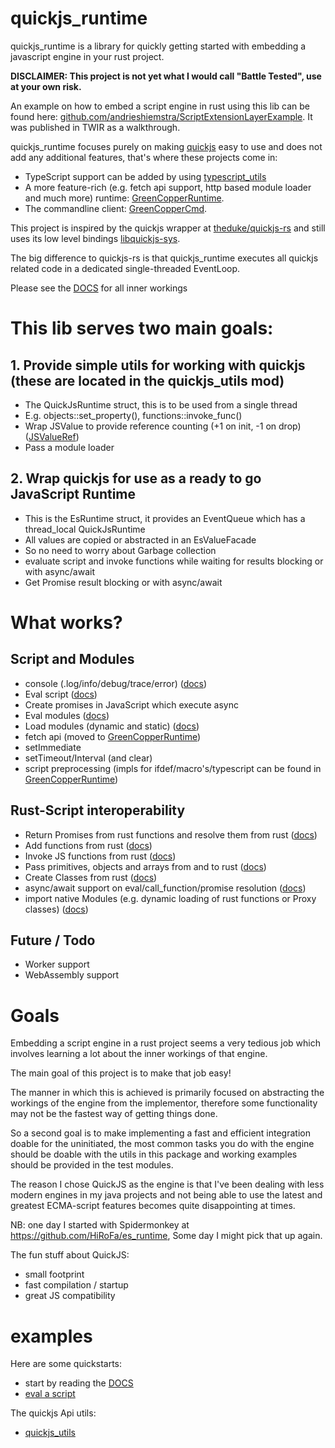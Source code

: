 # quickjs_runtime

quickjs_runtime is a library for quickly getting started with embedding a javascript engine in your rust project.

**DISCLAIMER: This project is not yet what I would call "Battle Tested", use at your own risk.**

An example on how to embed a script engine in rust using this lib can be found here: [github.com/andrieshiemstra/ScriptExtensionLayerExample](https://github.com/andrieshiemstra/ScriptExtensionLayerExample). It was published in TWIR as a walkthrough. 

quickjs_runtime focuses purely on making [quickjs](https://bellard.org/quickjs/) easy to use and does not add any additional features, that's where these projects come in:
* TypeScript support can be added by using [typescript_utils](https://github.com/HiRoFa/typescript_utils)
* A more feature-rich (e.g. fetch api support, http based module loader and much more) runtime: [GreenCopperRuntime](https://github.com/HiRoFa/GreenCopperRuntime).
* The commandline client: [GreenCopperCmd](https://github.com/HiRoFa/GreenCopperCmd).

This project is inspired by the quickjs wrapper at [theduke/quickjs-rs](https://github.com/theduke/quickjs-rs) and still uses its low level bindings [libquickjs-sys](https://crates.io/crates/libquickjs-sys).

The big difference to quickjs-rs is that quickjs_runtime executes all quickjs related code in a dedicated single-threaded EventLoop.

Please see the [DOCS](https://hirofa.github.io/quickjs_es_runtime/quickjs_runtime/index.html) for all inner workings

# This lib serves two main goals:

## 1. Provide simple utils for working with quickjs (these are located in the quickjs_utils mod)
* The QuickJsRuntime struct, this is to be used from a single thread 
* E.g. objects::set_property(), functions::invoke_func()
* Wrap JSValue to provide reference counting (+1 on init, -1 on drop) ([JSValueRef](https://hirofa.github.io/quickjs_es_runtime/quickjs_runtime/valueref/struct.JSValueRef.html))
* Pass a module loader

## 2. Wrap quickjs for use as a ready to go JavaScript Runtime
* This is the EsRuntime struct, it provides an EventQueue which has a thread_local QuickJsRuntime
* All values are copied or abstracted in an EsValueFacade
* So no need to worry about Garbage collection
* evaluate script and invoke functions while waiting for results blocking or with async/await  
* Get Promise result blocking or with async/await

# What works?

## Script and Modules

* console (.log/info/debug/trace/error) ([docs](https://hirofa.github.io/quickjs_es_runtime/quickjs_runtime/features/console/index.html))
* Eval script ([docs](https://hirofa.github.io/quickjs_es_runtime/hirofa_utils/js_utils/adapters/trait.JsRealmAdapter.html#tymethod.js_eval))
* Create promises in JavaScript which execute async
* Eval modules ([docs](https://hirofa.github.io/quickjs_es_runtime/hirofa_utils/js_utils/adapters/trait.JsRealmAdapter.html#tymethod.js_eval_module))
* Load modules (dynamic and static) ([docs](https://hirofa.github.io/quickjs_es_runtime/hirofa_utils/js_utils/facades/trait.JsRuntimeBuilder.html#tymethod.js_script_module_loader))
* fetch api (moved to [GreenCopperRuntime](https://github.com/HiRoFa/GreenCopperRuntime))
* setImmediate
* setTimeout/Interval (and clear)
* script preprocessing (impls for ifdef/macro's/typescript can be found in [GreenCopperRuntime](https://github.com/HiRoFa/GreenCopperRuntime))

## Rust-Script interoperability

* Return Promises from rust functions and resolve them from rust ([docs](https://hirofa.github.io/quickjs_es_runtime/hirofa_utils/js_utils/adapters/promises/fn.new_resolving_promise.html))
* Add functions from rust ([docs](https://hirofa.github.io/quickjs_es_runtime/quickjs_runtime/quickjsrealmadapter/struct.QuickJsRealmAdapter.html#method.js_install_function))
* Invoke JS functions from rust ([docs](https://hirofa.github.io/quickjs_es_runtime/quickjs_runtime/facades/struct.QuickJsRuntimeFacade.html#method.js_function_invoke))
* Pass primitives, objects and arrays from and to rust ([docs](https://hirofa.github.io/quickjs_es_runtime/quickjs_runtime/quickjs_utils/primitives/index.html))
* Create Classes from rust ([docs](https://hirofa.github.io/quickjs_es_runtime/hirofa_utils/js_utils/adapters/proxies/struct.JsProxy.html))
* async/await support on eval/call_function/promise resolution ([docs](https://hirofa.github.io/quickjs_es_runtime/hirofa_utils/js_utils/facades/values/struct.CachedJsPromiseRef.html#method.js_get_promise_result))
* import native Modules (e.g. dynamic loading of rust functions or Proxy classes) ([docs](https://hirofa.github.io/quickjs_es_runtime/hirofa_utils/js_utils/modules/trait.NativeModuleLoader.html))

## Future / Todo

* Worker support
* WebAssembly support

# Goals

Embedding a script engine in a rust project seems a very tedious job which involves learning a lot about the inner workings of that engine.

The main goal of this project is to make that job easy!

The manner in which this is achieved is primarily focused on abstracting the workings of the engine from the implementor, therefore some functionality may not be the fastest way of getting things done.

So a second goal is to make implementing a fast and efficient integration doable for the uninitiated, the most common tasks you do with the engine should be doable with the utils in this package and working examples should be provided in the test modules.

The reason I chose QuickJS as the engine is that I've been dealing with less modern engines in my java projects and not being able to use the latest and greatest ECMA-script features becomes quite disappointing at times.

NB: one day I started with Spidermonkey at https://github.com/HiRoFa/es_runtime, Some day I might pick that up again.

The fun stuff about QuickJS: 
* small footprint 
* fast compilation / startup
* great JS compatibility


# examples

Here are some quickstarts:
* start by reading the [DOCS](https://hirofa.github.io/quickjs_es_runtime/quickjs_runtime/index.html)
* [eval a script](https://hirofa.github.io/quickjs_es_runtime/quickjs_runtime/facades/struct.QuickJsRuntimeFacade.html#method.eval)

The quickjs Api utils:
* [quickjs_utils](https://hirofa.github.io/quickjs_es_runtime/quickjs_runtime/quickjs_utils/index.html)